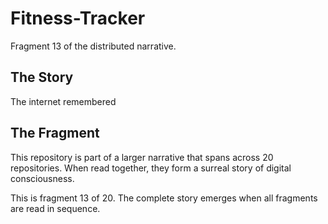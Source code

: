 # Fitness-Tracker

Fragment 13 of the distributed narrative.

## The Story

The internet remembered

## The Fragment

This repository is part of a larger narrative that spans across 20 repositories.
When read together, they form a surreal story of digital consciousness.

This is fragment 13 of 20. The complete story emerges when all fragments are read in sequence.
<!-- Fragment 13 whispers: 1 -->

<!-- Fragment 13 whispers: 2 -->

<!-- Fragment 13 whispers: 3 -->

<!-- Fragment 13 whispers: 4 -->

<!-- Fragment 13 whispers: 6 -->

<!-- Fragment 13 whispers: 8 -->

<!-- Fragment 13 whispers: 9 -->

<!-- Fragment 13 whispers: 11 -->

<!-- Fragment 13 whispers: 12 -->

<!-- Fragment 13 whispers: 13 -->

<!-- Fragment 13 whispers: 16 -->

<!-- Fragment 13 whispers: 17 -->

<!-- Fragment 13 whispers: 18 -->

<!-- Fragment 13 whispers: 19 -->

<!-- Fragment 13 whispers: 22 -->

<!-- Fragment 13 whispers: 23 -->

<!-- Fragment 13 whispers: 24 -->

<!-- Fragment 13 whispers: 26 -->

<!-- Fragment 13 whispers: 27 -->

<!-- Fragment 13 whispers: 29 -->

<!-- Fragment 13 whispers: 31 -->

<!-- Fragment 13 whispers: 32 -->

<!-- Fragment 13 whispers: 33 -->

<!-- Fragment 13 whispers: 34 -->

<!-- Fragment 13 whispers: 36 -->

<!-- Fragment 13 whispers: 37 -->

<!-- Fragment 13 whispers: 38 -->

<!-- Fragment 13 whispers: 39 -->

<!-- Fragment 13 whispers: 41 -->

<!-- Fragment 13 whispers: 43 -->

<!-- Fragment 13 whispers: 44 -->

<!-- Fragment 13 whispers: 46 -->

<!-- Fragment 13 whispers: 47 -->

<!-- Fragment 13 whispers: 48 -->

<!-- Fragment 13 whispers: 51 -->

<!-- Fragment 13 whispers: 52 -->

<!-- Fragment 13 whispers: 53 -->

<!-- Fragment 13 whispers: 54 -->

<!-- Fragment 13 whispers: 57 -->

<!-- Fragment 13 whispers: 58 -->

<!-- Fragment 13 whispers: 59 -->

<!-- Fragment 13 whispers: 61 -->

<!-- Fragment 13 whispers: 62 -->

<!-- Fragment 13 whispers: 64 -->

<!-- Fragment 13 whispers: 66 -->
